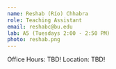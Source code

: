 ```yaml
---
name: Reshab (Río) Chhabra
role: Teaching Assistant
email: reshabc@bu.edu
lab: A5 (Tuesdays 2:00 - 2:50 PM)
photo: reshab.png
---
```


Office Hours: TBD! Location: TBD!
